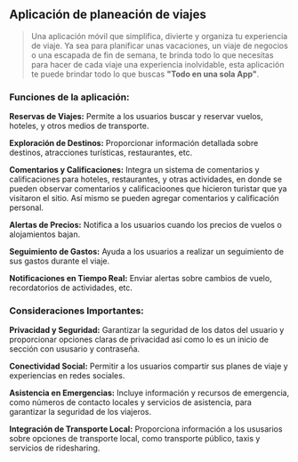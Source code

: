 ## Aplicación de planeación de viajes
>Una aplicación móvil que simplifica, divierte y organiza tu experiencia de viaje. Ya sea para planificar unas vacaciones, un viaje de negocios o una escapada de fin de semana, te brinda todo lo que necesitas para hacer de cada viaje una experiencia inolvidable, esta aplicación te puede brindar todo lo que buscas **"Todo en una sola App"**.

### Funciones de la aplicación:
**Reservas de Viajes:** Permite a los usuarios buscar y reservar vuelos, hoteles, y otros medios de transporte.

**Exploración de Destinos:** Proporcionar información detallada sobre destinos, atracciones turísticas, restaurantes, etc.

**Comentarios y Calificaciones:** Integra un sistema de comentarios y calificaciones para hoteles, restaurantes, y otras actividades, en donde se pueden observar comentarios y calificacioones que hicieron turistar que ya visitaron el sitio. Así mismo se pueden agregar comentarios y calificacíón personal.

**Alertas de Precios:** Notifica a los usuarios cuando los precios de vuelos o alojamientos bajan.

**Seguimiento de Gastos:** Ayuda a los usuarios a realizar un seguimiento de sus gastos durante el viaje.

**Notificaciones en Tiempo Real:** Enviar alertas sobre cambios de vuelo, recordatorios de actividades, etc.



### Consideraciones Importantes:
**Privacidad y Seguridad:** Garantizar la seguridad de los datos del usuario y proporcionar opciones claras de privacidad así como lo es un inicio de sección con ususario y contraseña.

**Conectividad Social:** Permitir a los usuarios compartir sus planes de viaje y experiencias en redes sociales.

**Asistencia en Emergencias:** Incluye información y recursos de emergencia, como números de contacto locales y servicios de asistencia, para garantizar la seguridad de los viajeros.

**Integración de Transporte Local:** Proporciona información a los ususarios sobre opciones de transporte local, como transporte público, taxis y servicios de ridesharing.
